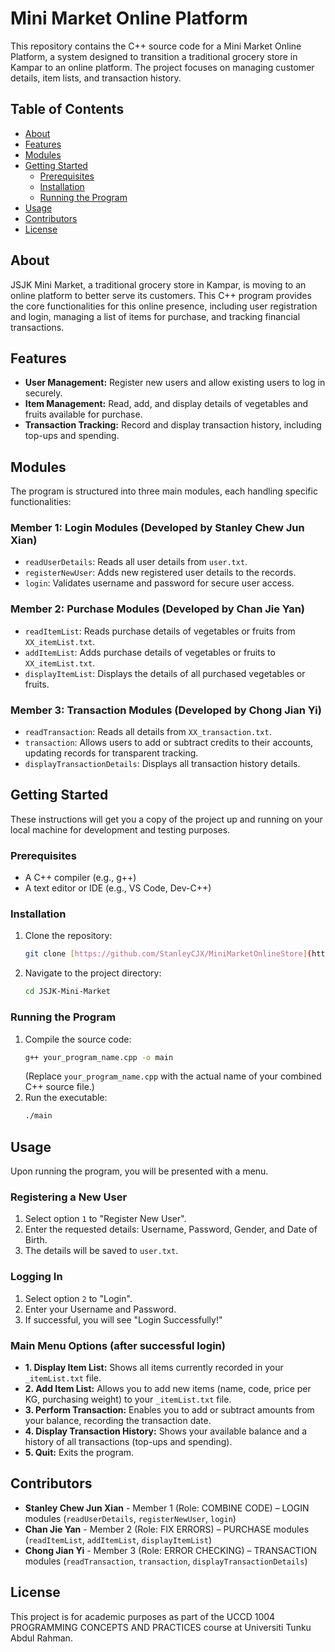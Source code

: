 # Mini Market Online Platform

This repository contains the C++ source code for a Mini Market Online Platform, a system designed to transition a traditional grocery store in Kampar to an online platform. The project focuses on managing customer details, item lists, and transaction history.

## Table of Contents

- [About](#about)
- [Features](#features)
- [Modules](#modules)
- [Getting Started](#getting-started)
  - [Prerequisites](#prerequisites)
  - [Installation](#installation)
  - [Running the Program](#running-the-program)
- [Usage](#usage)
- [Contributors](#contributors)
- [License](#license)

## About

JSJK Mini Market, a traditional grocery store in Kampar, is moving to an online platform to better serve its customers. This C++ program provides the core functionalities for this online presence, including user registration and login, managing a list of items for purchase, and tracking financial transactions.

## Features

* **User Management:** Register new users and allow existing users to log in securely.
* **Item Management:** Read, add, and display details of vegetables and fruits available for purchase.
* **Transaction Tracking:** Record and display transaction history, including top-ups and spending.

## Modules

The program is structured into three main modules, each handling specific functionalities:

### Member 1: Login Modules (Developed by Stanley Chew Jun Xian)

* `readUserDetails`: Reads all user details from `user.txt`. 
* `registerNewUser`: Adds new registered user details to the records. 
* `login`: Validates username and password for secure user access. 

### Member 2: Purchase Modules (Developed by Chan Jie Yan)

* `readItemList`: Reads purchase details of vegetables or fruits from `XX_itemList.txt`. 
* `addItemList`: Adds purchase details of vegetables or fruits to `XX_itemList.txt`. 
* `displayItemList`: Displays the details of all purchased vegetables or fruits. 

### Member 3: Transaction Modules (Developed by Chong Jian Yi)

* `readTransaction`: Reads all details from `XX_transaction.txt`. 
* `transaction`: Allows users to add or subtract credits to their accounts, updating records for transparent tracking. 
* `displayTransactionDetails`: Displays all transaction history details. 

## Getting Started

These instructions will get you a copy of the project up and running on your local machine for development and testing purposes.

### Prerequisites

* A C++ compiler (e.g., g++)
* A text editor or IDE (e.g., VS Code, Dev-C++)

### Installation

1.  Clone the repository:
    ```bash
    git clone [https://github.com/StanleyCJX/MiniMarketOnlineStore](https://github.com/StanleyCJX/MiniMarketOnlineStore)
    ```
2.  Navigate to the project directory:
    ```bash
    cd JSJK-Mini-Market
    ```

### Running the Program

1.  Compile the source code:
    ```bash
    g++ your_program_name.cpp -o main
    ```
    (Replace `your_program_name.cpp` with the actual name of your combined C++ source file.)
2.  Run the executable:
    ```bash
    ./main
    ```

## Usage

Upon running the program, you will be presented with a menu.

### Registering a New User

1.  Select option `1` to "Register New User". 
2.  Enter the requested details: Username, Password, Gender, and Date of Birth. 
3.  The details will be saved to `user.txt`. 

### Logging In

1.  Select option `2` to "Login". 
2.  Enter your Username and Password. 
3.  If successful, you will see "Login Successfully!" 

### Main Menu Options (after successful login)

* **1. Display Item List:** Shows all items currently recorded in your `_itemList.txt` file. 
* **2. Add Item List:** Allows you to add new items (name, code, price per KG, purchasing weight) to your `_itemList.txt` file. 
* **3. Perform Transaction:** Enables you to add or subtract amounts from your balance, recording the transaction date. 
* **4. Display Transaction History:** Shows your available balance and a history of all transactions (top-ups and spending). 
* **5. Quit:** Exits the program. 

## Contributors

* **Stanley Chew Jun Xian** - Member 1 (Role: COMBINE CODE) – LOGIN modules (`readUserDetails`, `registerNewUser`, `login`) 
* **Chan Jie Yan** - Member 2 (Role: FIX ERRORS) – PURCHASE modules (`readItemList`, `addItemList`, `displayItemList`) 
* **Chong Jian Yi** - Member 3 (Role: ERROR CHECKING) – TRANSACTION modules (`readTransaction`, `transaction`, `displayTransactionDetails`) 

## License

This project is for academic purposes as part of the UCCD 1004 PROGRAMMING CONCEPTS AND PRACTICES course at Universiti Tunku Abdul Rahman.